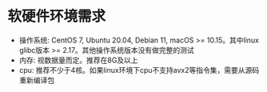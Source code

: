 # 软硬件环境需求

* 操作系统: CentOS 7, Ubuntu 20.04, Debian 11, macOS >= 10.15。其中linux glibc版本 >= 2.17。其他操作系统版本没有做完整的测试
* 内存: 视数据量而定。推荐在8G及以上
* cpu: 推荐不少于4核。如果linux环境下cpu不支持avx2等指令集，需要从源码重新编译包